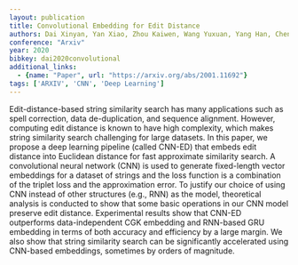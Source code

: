 ```yaml
---
layout: publication
title: Convolutional Embedding for Edit Distance
authors: Dai Xinyan, Yan Xiao, Zhou Kaiwen, Wang Yuxuan, Yang Han, Cheng James
conference: "Arxiv"
year: 2020
bibkey: dai2020convolutional
additional_links:
  - {name: "Paper", url: "https://arxiv.org/abs/2001.11692"}
tags: ['ARXIV', 'CNN', 'Deep Learning']
---
```

Edit-distance-based string similarity search has many applications such as spell correction, data de-duplication, and sequence alignment. However, computing edit distance is known to have high complexity, which makes string similarity search challenging for large datasets. In this paper, we propose a deep learning pipeline (called CNN-ED) that embeds edit distance into Euclidean distance for fast approximate similarity search. A convolutional neural network (CNN) is used to generate fixed-length vector embeddings for a dataset of strings and the loss function is a combination of the triplet loss and the approximation error. To justify our choice of using CNN instead of other structures (e.g., RNN) as the model, theoretical analysis is conducted to show that some basic operations in our CNN model preserve edit distance. Experimental results show that CNN-ED outperforms data-independent CGK embedding and RNN-based GRU embedding in terms of both accuracy and efficiency by a large margin. We also show that string similarity search can be significantly accelerated using CNN-based embeddings, sometimes by orders of magnitude.

